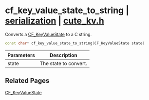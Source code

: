 # cf_key_value_state_to_string | [serialization](https://github.com/RandyGaul/cute_framework/blob/master/docs/serialization_readme.md) | [cute_kv.h](https://github.com/RandyGaul/cute_framework/blob/master/include/cute_kv.h)

Converts a [CF_KeyValueState](https://github.com/RandyGaul/cute_framework/blob/master/docs/serialization/cf_keyvaluestate.md) to a C string.

```cpp
const char* cf_key_value_state_to_string(CF_KeyValueState state)
```

Parameters | Description
--- | ---
state | The state to convert.

## Related Pages

[CF_KeyValueState](https://github.com/RandyGaul/cute_framework/blob/master/docs/serialization/cf_keyvaluestate.md)  
